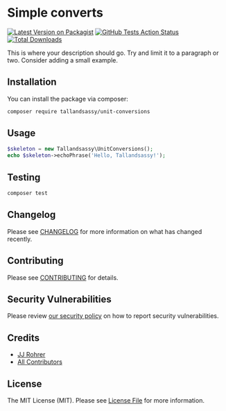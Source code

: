 # Simple converts

[![Latest Version on Packagist](https://img.shields.io/packagist/v/tallandsassy/unit-conversions.svg?style=flat-square)](https://packagist.org/packages/tallandsassy/unit-conversions)
[![GitHub Tests Action Status](https://img.shields.io/github/workflow/status/tallandsassy/unit-conversions/run-tests?label=tests)](https://github.com/tallandsassy/unit-conversions/actions?query=workflow%3ATests+branch%3Amaster)
[![Total Downloads](https://img.shields.io/packagist/dt/tallandsassy/unit-conversions.svg?style=flat-square)](https://packagist.org/packages/tallandsassy/unit-conversions)


This is where your description should go. Try and limit it to a paragraph or two. Consider adding a small example.

## Installation

You can install the package via composer:

```bash
composer require tallandsassy/unit-conversions
```

## Usage

``` php
$skeleton = new Tallandsassy\UnitConversions();
echo $skeleton->echoPhrase('Hello, Tallandsassy!');
```

## Testing

``` bash
composer test
```

## Changelog

Please see [CHANGELOG](CHANGELOG.md) for more information on what has changed recently.

## Contributing

Please see [CONTRIBUTING](.github/CONTRIBUTING.md) for details.

## Security Vulnerabilities

Please review [our security policy](../../security/policy) on how to report security vulnerabilities.

## Credits

- [JJ Rohrer](https://github.com/JJRohrer)
- [All Contributors](../../contributors)

## License

The MIT License (MIT). Please see [License File](LICENSE.md) for more information.
